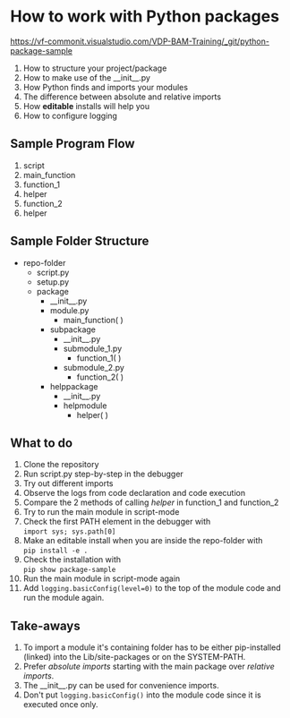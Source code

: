 
# How to work with Python packages

https://vf-commonit.visualstudio.com/VDP-BAM-Training/_git/python-package-sample

1. How to structure your project/package
2. How to make use of the \_\_init__.py
3. How Python finds and imports your modules
4. The difference between absolute and relative imports
5. How **editable** installs will help you
6. How to configure logging

## Sample Program Flow

1. script
2. main_function
3. function_1
4. helper
5. function_2
6. helper

## Sample Folder Structure

- repo-folder
    - script.py
    - setup.py
    - package
        - \_\_init__.py
        - module.py
            - main_function( )
        - subpackage
            - \_\_init__.py
            - submodule_1.py
                - function_1( )
            - submodule_2.py
                - function_2( )
        - helppackage
            - \_\_init__.py
            - helpmodule
                - helper( )

## What to do

1. Clone the repository
2. Run script.py step-by-step in the debugger
3. Try out different imports
4. Observe the logs from code declaration and code execution
5. Compare the 2 methods of calling _helper_ in function_1 and function_2
6. Try to run the main module in script-mode
7. Check the first PATH element in the debugger with  
```import sys; sys.path[0]```
8. Make an editable install when you are inside the repo-folder with  
```pip install -e .```
9. Check the installation with  
```pip show package-sample```
10. Run the main module in script-mode again
11. Add ```logging.basicConfig(level=0)``` to the top of
    the module code and run the module again.

## Take-aways

1. To import a module it's containing folder has to be either 
pip-installed (linked) into the Lib/site-packages or on the SYSTEM-PATH. 
2. Prefer _absolute imports_ starting with the main package over _relative imports_.
3. The \_\_init__.py can be used for convenience imports.
4. Don't put `logging.basicConfig()` into the module code since it is
executed once only.
